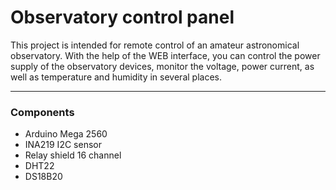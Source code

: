 Observatory control panel
===============
This project is intended for remote control of an amateur astronomical observatory. With the help of the WEB interface, you can control the power supply of the observatory devices, monitor the voltage, power current, as well as temperature and humidity in several places.

----------------------

### Components

- Arduino Mega 2560
- INA219 I2C sensor
- Relay shield 16 channel
- DHT22
- DS18B20
